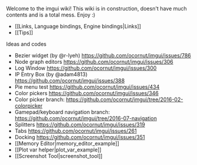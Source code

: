 Welcome to the imgui wiki!
This wiki is in construction, doesn't have much contents and is a total mess. Enjoy :)

- [[Links, Language bindings, Engine bindings|Links]]
- [[Tips]]

Ideas and codes

- Bezier widget (by @r-lyeh) https://github.com/ocornut/imgui/issues/786
- Node graph editors https://github.com/ocornut/imgui/issues/306
- Log Window https://github.com/ocornut/imgui/issues/300
- IP Entry Box (by @adam4813) https://github.com/ocornut/imgui/issues/388
- Pie menu test https://github.com/ocornut/imgui/issues/434
- Color pickers https://github.com/ocornut/imgui/issues/346
- Color picker branch: https://github.com/ocornut/imgui/tree/2016-02-colorpicker
- Gamepad/keyboard navigation branch: https://github.com/ocornut/imgui/tree/2016-07-navigation
- Splitters https://github.com/ocornut/imgui/issues/319
- Tabs https://github.com/ocornut/imgui/issues/261
- Docking https://github.com/ocornut/imgui/issues/351
- [[Memory Editor|memory_editor_example]]
- [[Plot var helper|plot_var_example]]
- [[Screenshot Tool|screenshot_tool]]

